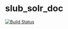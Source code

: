 slub_solr_doc
=============

[![Build Status](https://travis-ci.org/chrode/slub_solr_doc.svg?branch=master)](https://travis-ci.org/chrode/slub_solr_doc)
